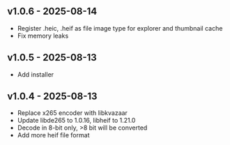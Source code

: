 ## v1.0.6 - 2025-08-14
- Register .heic, .heif as file image type for explorer and thumbnail cache
- Fix memory leaks

## v1.0.5 - 2025-08-13
- Add installer

## v1.0.4 - 2025-08-13
- Replace x265 encoder with libkvazaar
- Update libde265 to 1.0.16, libheif to 1.21.0
- Decode in 8-bit only, >8 bit will be converted
- Add more heif file format
